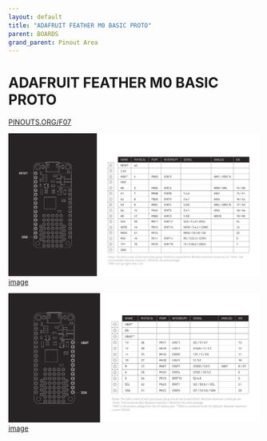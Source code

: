 ```yaml
---
layout: default
title: "ADAFRUIT FEATHER M0 BASIC PROTO"
parent: BOARDS
grand_parent: Pinout Area
---
```


# ADAFRUIT FEATHER M0 BASIC PROTO

<a href="https://www.PINOUTS.ORG/F07">PINOUTS.ORG/F07</a>

![image](./assets/46.png)  
[image](./assets/46.png)


![image](./assets/47.png)  
[image](./assets/47.png)
